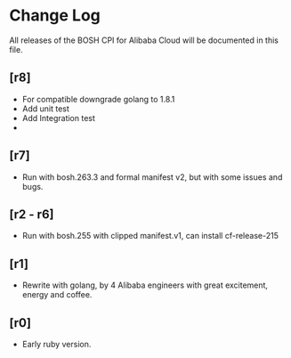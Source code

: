 # Change Log

All releases of the BOSH CPI for Alibaba Cloud will be documented in this file.

## [r8]

- For compatible downgrade golang to 1.8.1
- Add unit test
- Add Integration test
-

## [r7]

- Run with bosh.263.3 and formal manifest v2, but with some issues and bugs.

## [r2 - r6]

- Run with bosh.255 with clipped manifest.v1, can install cf-release-215

## [r1]

- Rewrite with golang, by 4 Alibaba engineers with great excitement, energy and coffee.

## [r0]

- Early ruby version.

